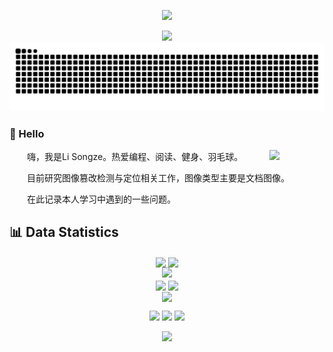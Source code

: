 <!-- https://github.com/kyechan99/capsule-render -->
<p align="center">
<img src="https://capsule-render.vercel.app/api?type=waving&color=timeGradient&height=300&&section=header&text=HI%20THERE!&fontSize=90&fontAlign=50&fontAlignY=30&desc=I%20am%20Li%20Songze!&descAlign=50&descSize=30&descAlignY=60&animation=twinkling">
</p>

<!-- https://github.com/Peter-JXL -->
<p align="center">
<picture>
  <source media="(prefers-color-scheme: dark)" srcset="https://cdn.jsdelivr.net/gh/sun0225SUN/sun0225SUN/assets/images/coding.gif" />
  <source media="(prefers-color-scheme: light)" srcset="https://cdn.jsdelivr.net/gh/sun0225SUN/sun0225SUN/assets/images/developer.svg" height="225px" />
  <img src="https://cdn.jsdelivr.net/gh/sun0225SUN/sun0225SUN/assets/images/coding.gif" />
</picture>
<br/>
<picture>
  <source media="(prefers-color-scheme: dark)" srcset="https://raw.githubusercontent.com/Peter-JXL/Peter-JXL/output/github-contribution-grid-snake-dark.svg">
  <source media="(prefers-color-scheme: light)" srcset="https://raw.githubusercontent.com/Peter-JXL/Peter-JXL/output/github-contribution-grid-snake.svg">
  <img alt="github contribution grid snake animation" src="https://raw.githubusercontent.com/Peter-JXL/Peter-JXL/output/github-contribution-grid-snake.svg">
</picture>
</p>


### 🙋 Hello

<p align="center">
<img align="right" width="88" src="https://avatars.githubusercontent.com/u/119499240?s=400&u=7b336fd876110acf12934df112b8d0bd97bf6bb1&v=4" />
<p>&emsp;&emsp;嗨，我是Li Songze。热爱编程、阅读、健身、羽毛球。</p>
<p>&emsp;&emsp;目前研究图像篡改检测与定位相关工作，图像类型主要是文档图像。</p>
<p>&emsp;&emsp;在此记录本人学习中遇到的一些问题。</p>
</p>


## 📊 Data Statistics

<p align="center">
<!-- https://github.com/anuraghazra/github-readme-stats -->
<img align="center" width="400" src="https://github-readme-stats.vercel.app/api?username=SongzeLi1&theme=transparent&show_icons=true&hide_border=true&show=reviews&hide_title=true&hide=contribs" />
<!-- https://github.com/DenverCoder1/github-readme-streak-stats -->
<img align="center" width="400" src="https://streak-stats.demolab.com?user=SongzeLi1&theme=transparent&date_format=%5BY.%5Dn.j&hide_border=true" />
<br/>
<!-- https://github.com/Ashutosh00710/github-readme-activity-graph -->
<img width="800" src="https://github-readme-activity-graph.vercel.app/graph?username=SongzeLi1&theme=github-compact&hide_border=true&area=true&custom_title=Contribution%20Graph" />
<br/>
  
<!-- https://github.com/anuraghazra/github-readme-stats -->
<img align="center" src="https://github-readme-stats.vercel.app/api/wakatime?username=SongzeLi&theme=transparent&hide_border=true&layout=compact&langs_count=22" />
<!-- https://github.com/anuraghazra/github-readme-stats -->
<img align="center" src="https://github-readme-stats.vercel.app/api/top-langs/?username=SongzeLi&theme=transparent&hide_border=true&layout=donut-vertical&langs_count=3" />
<br/>
  
<!-- https://github.com/tandpfun/skill-icons -->
<img align="center" src="https://skillicons.dev/icons?i=py,pytorch,qt,linux,matlab&theme=light" />
</p>


<p align="center">
<!-- https://github.com/badges/shields -->
<a href="https://github.com/SongzeLi1"><img src="https://img.shields.io/badge/GitHub-SongzeLi1-green?logo=github" /></a>
<img src="https://img.shields.io/badge/QQ-1147972374-blue?logo=tencentqq" />
<!-- https://github.com/antonkomarev/github-profile-views-counter -->
<img src="https://komarev.com/ghpvc/?username=SongzeLi1&abbreviated=true&color=yellow" />
</p>

<!-- https://github.com/kyechan99/capsule-render -->
<p align="center">
<img src="https://capsule-render.vercel.app/api?type=waving&color=timeGradient&height=300&&section=footer&text=THE%20END&fontSize=90&fontAlign=50&fontAlignY=70&desc=Hope%20your%20program%20is%20bug-free!&descAlign=50&descSize=30&descAlignY=40&animation=twinkling" />
</p>
